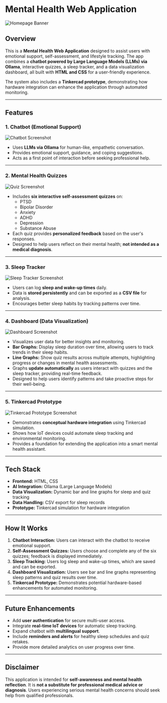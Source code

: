 # Mental Health Web Application

![Homepage Banner](homepage.png)

## Overview
This is a **Mental Health Web Application** designed to assist users with emotional support, self-assessment, and lifestyle tracking. The app combines a **chatbot powered by Large Language Models (LLMs) via Ollama**, interactive quizzes, a sleep tracker, and a data visualization dashboard, all built with **HTML and CSS** for a user-friendly experience.

The system also includes a **Tinkercad prototype**, demonstrating how hardware integration can enhance the application through automated monitoring.

---

## Features

### 1. Chatbot (Emotional Support)
![Chatbot Screenshot](Chatbot.png)
- Uses **LLMs via Ollama** for human-like, empathetic conversation.
- Provides emotional support, guidance, and coping suggestions.
- Acts as a first point of interaction before seeking professional help.

---

### 2. Mental Health Quizzes
![Quiz Screenshot](quiz.png)
- Includes **six interactive self-assessment quizzes** on:
  - PTSD
  - Bipolar Disorder
  - Anxiety
  - ADHD
  - Depression
  - Substance Abuse
- Each quiz provides **personalized feedback** based on the user's responses.
- Designed to help users reflect on their mental health; **not intended as a medical diagnosis**.

---

### 3. Sleep Tracker
![Sleep Tracker Screenshot](SleepTracker.png)
- Users can log **sleep and wake-up times** daily.
- Data is **stored persistently** and can be exported as a **CSV file** for analysis.
- Encourages better sleep habits by tracking patterns over time.

---

### 4. Dashboard (Data Visualization)
![Dashboard Screenshot](images/dashboard.png)
- Visualizes user data for better insights and monitoring.
- **Bar Graphs:** Display sleep duration over time, allowing users to track trends in their sleep habits.
- **Line Graphs:** Show quiz results across multiple attempts, highlighting progress or changes in mental health assessments.
- Graphs **update automatically** as users interact with quizzes and the sleep tracker, providing real-time feedback.
- Designed to help users identify patterns and take proactive steps for their well-being.

---

### 5. Tinkercad Prototype
![Tinkercad Prototype Screenshot](Tinkercad.png)
- Demonstrates **conceptual hardware integration** using Tinkercad simulation.
- Shows how IoT devices could automate sleep tracking and environmental monitoring.
- Provides a foundation for extending the application into a smart mental health assistant.

---

## Tech Stack
- **Frontend:** HTML, CSS  
- **AI Integration:** Ollama (Large Language Models)  
- **Data Visualization:** Dynamic bar and line graphs for sleep and quiz tracking  
- **Data Handling:** CSV export for sleep records  
- **Prototype:** Tinkercad simulation for hardware integration  

---

## How It Works
1. **Chatbot Interaction:** Users can interact with the chatbot to receive emotional support.
2. **Self-Assessment Quizzes:** Users choose and complete any of the six quizzes; feedback is displayed immediately.
3. **Sleep Tracking:** Users log sleep and wake-up times, which are saved and can be exported.
4. **Dashboard Visualization:** Users see bar and line graphs representing sleep patterns and quiz results over time.
5. **Tinkercad Prototype:** Demonstrates potential hardware-based enhancements for automated monitoring.

---

## Future Enhancements
- Add **user authentication** for secure multi-user access.
- Integrate **real-time IoT devices** for automatic sleep tracking.
- Expand chatbot with **multilingual support**.
- Include **reminders and alerts** for healthy sleep schedules and quiz retakes.
- Provide more detailed analytics on user progress over time.

---

## Disclaimer
This application is intended for **self-awareness and mental health reflection**. It is **not a substitute for professional medical advice or diagnosis**. Users experiencing serious mental health concerns should seek help from qualified professionals.
